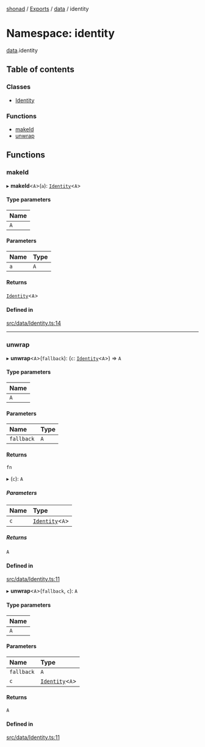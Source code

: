 [shonad](../README.md) / [Exports](../modules.md) / [data](data.md) / identity

# Namespace: identity

[data](data.md).identity

## Table of contents

### Classes

- [Identity](../classes/data.identity.Identity.md)

### Functions

- [makeId](data.identity.md#makeid)
- [unwrap](data.identity.md#unwrap)

## Functions

### makeId

▸ **makeId**<`A`\>(`a`): [`Identity`](../classes/data.identity.Identity.md)<`A`\>

#### Type parameters

| Name |
| :------ |
| `A` |

#### Parameters

| Name | Type |
| :------ | :------ |
| `a` | `A` |

#### Returns

[`Identity`](../classes/data.identity.Identity.md)<`A`\>

#### Defined in

[src/data/Identity.ts:14](https://github.com/jonlaing/shonad/blob/ab8e58b/src/data/Identity.ts#L14)

___

### unwrap

▸ **unwrap**<`A`\>(`fallback`): (`c`: [`Identity`](../classes/data.identity.Identity.md)<`A`\>) => `A`

#### Type parameters

| Name |
| :------ |
| `A` |

#### Parameters

| Name | Type |
| :------ | :------ |
| `fallback` | `A` |

#### Returns

`fn`

▸ (`c`): `A`

##### Parameters

| Name | Type |
| :------ | :------ |
| `c` | [`Identity`](../classes/data.identity.Identity.md)<`A`\> |

##### Returns

`A`

#### Defined in

[src/data/Identity.ts:11](https://github.com/jonlaing/shonad/blob/ab8e58b/src/data/Identity.ts#L11)

▸ **unwrap**<`A`\>(`fallback`, `c`): `A`

#### Type parameters

| Name |
| :------ |
| `A` |

#### Parameters

| Name | Type |
| :------ | :------ |
| `fallback` | `A` |
| `c` | [`Identity`](../classes/data.identity.Identity.md)<`A`\> |

#### Returns

`A`

#### Defined in

[src/data/Identity.ts:11](https://github.com/jonlaing/shonad/blob/ab8e58b/src/data/Identity.ts#L11)
